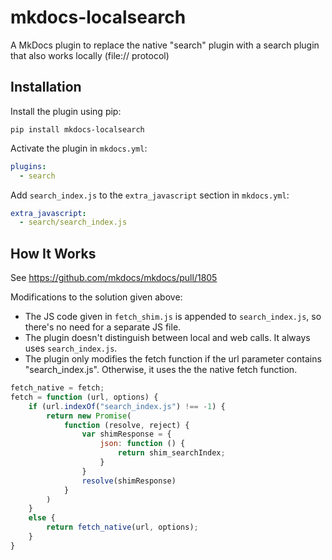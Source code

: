 # mkdocs-localsearch

A MkDocs plugin to replace the native "search" plugin with a search plugin that also works locally (file:// protocol)

## Installation

Install the plugin using pip:

`pip install mkdocs-localsearch`

Activate the plugin in `mkdocs.yml`:
```yaml
plugins:
  - search
```

Add `search_index.js` to the `extra_javascript` section in `mkdocs.yml`:
```yaml
extra_javascript:
  - search/search_index.js
```

## How It Works

See https://github.com/mkdocs/mkdocs/pull/1805

Modifications to the solution given above:

- The JS code given in `fetch_shim.js` is appended to `search_index.js`, so there's no need for a separate JS file.
- The plugin doesn't distinguish between local and web calls. It always uses `search_index.js`.
- The plugin only modifies the fetch function if the url parameter contains "search_index.js". Otherwise, it uses the the native fetch function.

```javascript
fetch_native = fetch;
fetch = function (url, options) {
    if (url.indexOf("search_index.js") !== -1) {
        return new Promise(
            function (resolve, reject) {
                var shimResponse = {
                    json: function () {
                        return shim_searchIndex;
                    }
                }
                resolve(shimResponse)
            }
        )
    }
    else {
        return fetch_native(url, options);
    }
}
```
